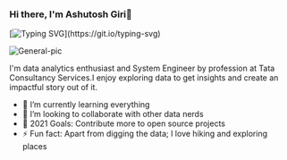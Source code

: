 ### Hi there, I'm Ashutosh Giri👋

[![Typing SVG](https://readme-typing-svg.herokuapp.com/?lines=Welcome+to+my+GitHub+account+.+.+.)](https://git.io/typing-svg)


![General-pic](https://user-images.githubusercontent.com/33763323/184344269-b97bd4ce-ca18-42da-9921-8adbfd5bb3a4.jpg)

I'm data analytics enthusiast and System Engineer by profession at Tata Consultancy Services.I enjoy exploring data to get insights and create an impactful story out of it.





- 🌱 I’m currently learning everything
- 💞️ I’m looking to collaborate with other data nerds
- 🥅 2021 Goals: Contribute more to open source projects
- ⚡ Fun fact: Apart from digging the data; I love hiking and exploring places
